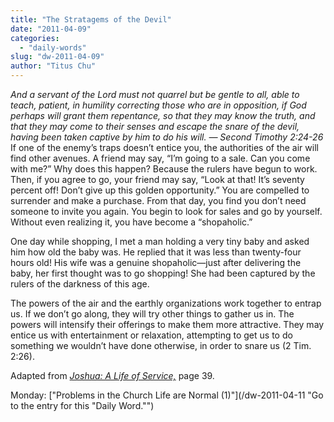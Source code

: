 ```yaml
---
title: "The Stratagems of the Devil"
date: "2011-04-09"
categories: 
  - "daily-words"
slug: "dw-2011-04-09"
author: "Titus Chu"
---
```


_And a servant of the Lord must not quarrel but be gentle to all, able to teach, patient, in humility correcting those who are in opposition, if God perhaps will grant them repentance, so that they may know the truth, and that they may come to their senses and escape the snare of the devil, having been taken captive by him to do his will. — Second Timothy 2:24-26_ If one of the enemy’s traps doesn’t entice you, the authorities of the air will find other avenues. A friend may say, “I’m going to a sale. Can you come with me?” Why does this happen? Because the rulers have begun to work. Then, if you agree to go, your friend may say, “Look at that! It’s seventy percent off! Don’t give up this golden opportunity.” You are compelled to surrender and make a purchase. From that day, you find you don’t need someone to invite you again. You begin to look for sales and go by yourself. Without even realizing it, you have become a “shopaholic.”

One day while shopping, I met a man holding a very tiny baby and asked him how old the baby was. He replied that it was less than twenty-four hours old! His wife was a genuine shopaholic—just after delivering the baby, her first thought was to go shopping! She had been captured by the rulers of the darkness of this age.

The powers of the air and the earthly organizations work together to entrap us. If we don’t go along, they will try other things to gather us in. The powers will intensify their offerings to make them more attractive. They may entice us with entertainment or relaxation, attempting to get us to do something we wouldn’t have done otherwise, in order to snare us (2 Tim. 2:26).

Adapted from _[Joshua: A Life of Service,](/book-joshua "Go to the listing for this book.")_ page 39.

Monday: ["Problems in the Church Life are Normal (1)"](/dw-2011-04-11 "Go to the entry for this "Daily Word."")
